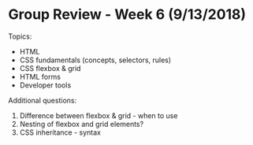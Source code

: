 # Group Review - Week 6 (9/13/2018)

Topics:
* HTML
* CSS fundamentals (concepts, selectors, rules)
* CSS flexbox & grid
* HTML forms
* Developer tools

Additional questions:
1. Difference between flexbox & grid - when to use
2. Nesting of flexbox and grid elements?
3. CSS inheritance - syntax
